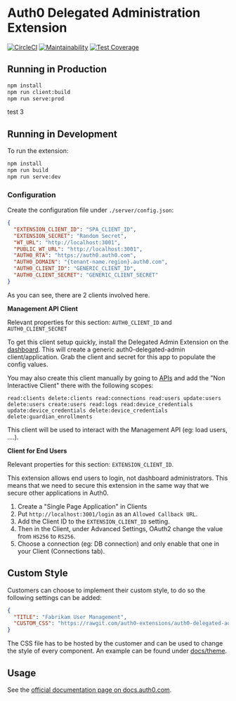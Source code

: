 # Auth0 Delegated Administration Extension
[![CircleCI](https://circleci.com/gh/auth0-extensions/auth0-delegated-administration-extension.svg?style=svg)](https://circleci.com/gh/auth0-extensions/auth0-delegated-administration-extension)
[![Maintainability](https://api.codeclimate.com/v1/badges/c591c4a4e65d14c18afc/maintainability)](https://codeclimate.com/github/auth0-extensions/auth0-delegated-administration-extension/maintainability)
[![Test Coverage](https://api.codeclimate.com/v1/badges/c591c4a4e65d14c18afc/test_coverage)](https://codeclimate.com/github/auth0-extensions/auth0-delegated-administration-extension/test_coverage)

## Running in Production

```bash
npm install
npm run client:build
npm run serve:prod
```

test 3

## Running in Development

To run the extension:

```bash
npm install
npm run build
npm run serve:dev
```

### Configuration

Create the configuration file under `./server/config.json`:

```json
{
  "EXTENSION_CLIENT_ID": "SPA_CLIENT_ID",
  "EXTENSION_SECRET": "Random Secret",
  "WT_URL": "http://localhost:3001",
  "PUBLIC_WT_URL": "http://localhost:3001",
  "AUTH0_RTA": "https://auth0.auth0.com",
  "AUTH0_DOMAIN": "{tenant-name.region}.auth0.com",
  "AUTH0_CLIENT_ID": "GENERIC_CLIENT_ID",
  "AUTH0_CLIENT_SECRET": "GENERIC_CLIENT_SECRET"
}
```

As you can see, there are 2 clients involved here.

**Management API Client**


Relevant properties for this section: `AUTH0_CLIENT_ID` and `AUTH0_CLIENT_SECRET`

To get this client setup quickly, install the Delegated Admin Extension on the [dashboard](https://manage.auth0.com/#/extensions). This will create a generic auth0-delegated-admin client/application. Grab the client and secret for this app to populate the config values.

You may also create this client manually by going to [APIs](https://manage.auth0.com/#/apis) and add the "Non Interactive Client" there with the following scopes:

```
read:clients delete:clients read:connections read:users update:users delete:users create:users read:logs read:device_credentials update:device_credentials delete:device_credentials delete:guardian_enrollments
```

This client will be used to interact with the Management API (eg: load users, ....).


**Client for End Users**

Relevant properties for this section: `EXTENSION_CLIENT_ID`.

This extension allows end users to login, not dashboard administrators. This means that we need to secure this extension in the same way that we secure other applications in Auth0.

 1. Create a "Single Page Application" in Clients
 2. Put `http://localhost:3001/login` as an `Allowed Callback URL`.
 3. Add the Client ID to the `EXTENSION_CLIENT_ID` setting.
 4. Then in the Client, under Advanced Settings, OAuth2 change the value from `HS256` to `RS256`.
 5. Choose a connection (eg: DB connection) and only enable that one in your Client (Connections tab).

## Custom Style

Customers can choose to implement their custom style, to do so the following settings can be added:

```json
{
  "TITLE": "Fabrikam User Management",
  "CUSTOM_CSS": "https://rawgit.com/auth0-extensions/auth0-delegated-administration-extension/master/docs/theme/fabrikam.css"
}
```

The CSS file has to be hosted by the customer and can be used to change the style of every component. An example can be found under [docs/theme](docs/theme).

## Usage

See the [official documentation page on docs.auth0.com](https://auth0.com/docs/extensions/delegated-admin).
